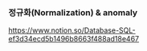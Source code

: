 ### 정규화(Normalization) & anomaly

https://www.notion.so/Database-SQL-ef3d34ecd5b1496b8663f488ad18e467
